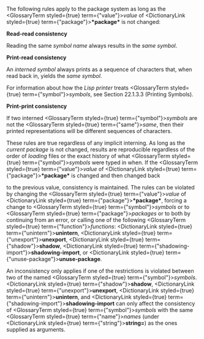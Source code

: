  



The following rules apply to the package system as long as the <GlossaryTerm styled={true} term={"value"}><i>value</i></GlossaryTerm> of <DictionaryLink styled={true} term={"package"}><b>\*package\*</b></DictionaryLink> is not changed: 



**Read-read consistency** 



Reading the same *symbol name* always results in the *same symbol*. 



**Print-read consistency** 



An *interned symbol* always prints as a sequence of characters that, when read back in, yields the *same symbol*. 



For information about how the *Lisp printer* treats <GlossaryTerm styled={true} term={"symbol"}><i>symbols</i></GlossaryTerm>, see Section 22.1.3.3 (Printing Symbols). 



**Print-print consistency** 



If two interned <GlossaryTerm styled={true} term={"symbol"}><i>symbols</i></GlossaryTerm> are not the <GlossaryTerm styled={true} term={"same"}><i>same</i></GlossaryTerm>, then their printed representations will be different sequences of characters. 



These rules are true regardless of any implicit interning. As long as the *current package* is not changed, results are reproducible regardless of the order of *loading* files or the exact history of what <GlossaryTerm styled={true} term={"symbol"}><i>symbols</i></GlossaryTerm> were typed in when. If the <GlossaryTerm styled={true} term={"value"}><i>value</i></GlossaryTerm> of <DictionaryLink styled={true} term={"package"}><b>\*package\*</b></DictionaryLink> is changed and then changed back 



to the previous value, consistency is maintained. The rules can be violated by changing the <GlossaryTerm styled={true} term={"value"}><i>value</i></GlossaryTerm> of <DictionaryLink styled={true} term={"package"}><b>\*package\*</b></DictionaryLink>, forcing a change to <GlossaryTerm styled={true} term={"symbol"}><i>symbols</i></GlossaryTerm> or to <GlossaryTerm styled={true} term={"package"}><i>packages</i></GlossaryTerm> or to both by continuing from an error, or calling one of the following <GlossaryTerm styled={true} term={"function"}><i>functions</i></GlossaryTerm>: <DictionaryLink styled={true} term={"unintern"}><b>unintern</b></DictionaryLink>, <DictionaryLink styled={true} term={"unexport"}><b>unexport</b></DictionaryLink>, <DictionaryLink styled={true} term={"shadow"}><b>shadow</b></DictionaryLink>, <DictionaryLink styled={true} term={"shadowing-import"}><b>shadowing-import</b></DictionaryLink>, or <DictionaryLink styled={true} term={"unuse-package"}><b>unuse-package</b></DictionaryLink>. 



An inconsistency only applies if one of the restrictions is violated between two of the named <GlossaryTerm styled={true} term={"symbol"}><i>symbols</i></GlossaryTerm>. <DictionaryLink styled={true} term={"shadow"}><b>shadow</b></DictionaryLink>, <DictionaryLink styled={true} term={"unexport"}><b>unexport</b></DictionaryLink>, <DictionaryLink styled={true} term={"unintern"}><b>unintern</b></DictionaryLink>, and <DictionaryLink styled={true} term={"shadowing-import"}><b>shadowing-import</b></DictionaryLink> can only affect the consistency of <GlossaryTerm styled={true} term={"symbol"}><i>symbols</i></GlossaryTerm> with the same <GlossaryTerm styled={true} term={"name"}><i>names</i></GlossaryTerm> (under <DictionaryLink styled={true} term={"string"}><b>string=</b></DictionaryLink>) as the ones supplied as arguments.  







